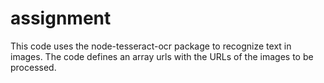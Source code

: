 # assignment
This code uses the node-tesseract-ocr package to recognize text in images. The code defines an array urls with the URLs of the images to be processed.

